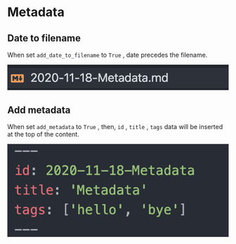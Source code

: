 # Metadata

## Date to filename

When set `add_date_to_filename` to `True` , date precedes the filename.

![2020-11-18-metadata-image-0](./images/2020-11-18-metadata-image-0.png)

## Add metadata

When set `add_metadata` to `True` , then, `id` , `title` , `tags` data will be inserted at the top of the content.

![2020-11-18-metadata-image-1](./images/2020-11-18-metadata-image-1.png)
